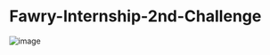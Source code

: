 # Fawry-Internship-2nd-Challenge
![image](https://github.com/user-attachments/assets/561fd84e-8b60-4879-a285-35800a4f4d42)

